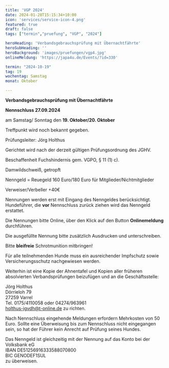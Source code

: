 ```yaml
---
title: 'VGP 2024'
date: 2024-01-28T15:15:34+10:00
icon: 'services/service-icon-4.png'
featured: true
draft: false
tags: ["termin","pruefung", "VGP", "2024"]

heroHeading: 'Verbandsgebrauchsprüfung mit Übernachtfährte'
heroSubHeading: ''
heroBackground: 'images/pruefungen/vgp4.jpg'
onlineMeldung: 'https://japa4u.de/Events/?id=330'

termin: "2024-10-19"
tag: 19
wochentag: Samstag
monat: Oktober

---
```


**Verbandsgebrauchsprüfung mit Übernachtfährte**

**Nennschluss 27.09.2024**

am Samstag/ Sonntag den **19. Oktober/20. Oktober**

Treffpunkt wird noch bekannt gegeben.  

Prüfungsleiter: Jörg Holthus

Gerichtet wird nach der derzeit gültigen Prüfungsordnung des JGHV.

Beschaffenheit Fuchshindernis gem. VGPO, § 11 (1) c).

Damwildschweiß, getropft

Nenngeld = Reuegeld 160 Euro/180 Euro für Mitglieder/Nichtmitglieder  

Verweiser/Verbeller +40€

Nennungen werden erst mit Eingang des Nenngeldes berücksichtigt. Hundeführer, die **vor** Nennschluss zurück ziehen wird das Nenngeld erstattet.

Die Nennungen bitte Online, über den Klick auf den Button **Onlinemeldung** durchführen.  

Die ausgefüllte Nennung bitte zusätzlich Ausdrucken und unterschreiben.

Bitte **bleifreie** Schrotmunition mitbringen!

Für alle teilnehmenden Hunde muss ein ausreichender Impfschutz sowie Versicherungsschutz nachgewiesen werden.

Weiterhin ist eine Kopie der Ahnentafel und Kopien aller früheren absolvierten Verbandsprüfungen beizufügen und an die Geschäftsstelle:  

Jörg Holthus  
Dörrieloh 79  
27259 Varrel  
Tel. 0175/4110058 oder 04274/963961  
holthus-jgvdh@t-online.de zu richten.  

Nach Nennschluss eingehende Meldungen erfordern Mehrkosten von 50 Euro. Sollte eine Überweisung bis zum Nennschluss nicht eingegangen sein, so hat der Führer kein Anrecht auf Prüfung seines Hundes.  

Das Nenngeld ist gleichzeitig mit der Nennung auf das Konto bei der Volksbank eG  
IBAN DE51256916333588070800  
BIC GENODEF1SUL  
zu überweisen.  
